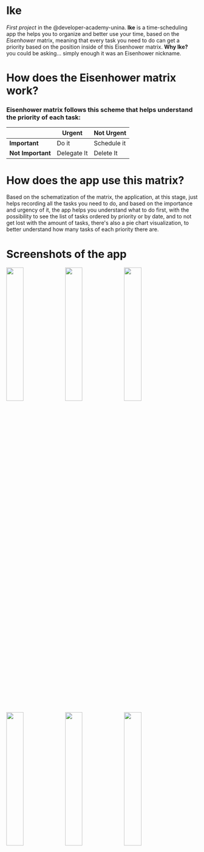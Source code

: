 
# Ike
*First project* in the @developer-academy-unina.
**Ike** is a time-scheduling app the helps you to organize and better use your time, based on the *Eisenhower* matrix, meaning that every task you need to do can get a priority based on the position inside of this Eisenhower matrix.
**Why Ike?** you could be asking... simply enough it was an Eisenhower nickname.

# How does the Eisenhower matrix work?
### Eisenhower matrix follows this scheme that helps understand the priority of each task:

|| Urgent | Not Urgent |
|---| --- | ----------- |
|**Important**| Do it | Schedule it |
|**Not Important**| Delegate It | Delete It |

# How does the app use this matrix?
Based on the schematization of the matrix, the application, at this stage, just helps recording all the tasks you need to do, and based on the importance and urgency of it, the app helps you understand what to do first, with the possibility to see the list of tasks ordered by priority or by date, and to not get lost with the amount of tasks, there's also a pie chart visualization, to better understand how many tasks of each priority there are.

# Screenshots of the app

<img src= "https://github.com/g-celentano/Ike/assets/111139129/ff0b6489-2aa1-459e-8dd6-b11ab224e8d7" width = "30%" height="30%"> 
<img src= "https://github.com/g-celentano/Ike/assets/111139129/1014cebb-e3ed-45d0-a60d-cafcf6689018" width = "30%" height="30%"> 
<img src= "https://github.com/g-celentano/Ike/assets/111139129/71ecce9b-1e38-48cf-8b9d-edeaff221a0c" width = "30%" height="30%"> 
<img src= "https://github.com/g-celentano/Ike/assets/111139129/aa44c62b-2ad2-458d-bc9f-f2b8aa37a778" width = "30%" height="30%"> 
<img src= "https://github.com/g-celentano/Ike/assets/111139129/ab5b0a55-da21-478d-9dfc-6d1ebf2c5c36" width = "30%" height="30%"> 
<img src= "https://github.com/g-celentano/Ike/assets/111139129/10de6709-2442-47d0-8189-7c58359b9d9d" width = "30%" height="30%"> 

